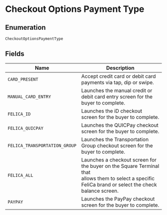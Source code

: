 
# Checkout Options Payment Type

## Enumeration

`CheckoutOptionsPaymentType`

## Fields

| Name | Description |
|  --- | --- |
| `CARD_PRESENT` | Accept credit card or debit card payments via tap, dip or swipe. |
| `MANUAL_CARD_ENTRY` | Launches the manual credit or debit card entry screen for the buyer to complete. |
| `FELICA_ID` | Launches the iD checkout screen for the buyer to complete. |
| `FELICA_QUICPAY` | Launches the QUICPay checkout screen for the buyer to complete. |
| `FELICA_TRANSPORTATION_GROUP` | Launches the Transportation Group checkout screen for the buyer to complete. |
| `FELICA_ALL` | Launches a checkout screen for the buyer on the Square Terminal that<br/>allows them to select a specific FeliCa brand or select the check balance screen. |
| `PAYPAY` | Launches the PayPay checkout screen for the buyer to complete. |

